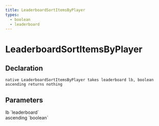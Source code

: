 ```yaml
---
title: LeaderboardSortItemsByPlayer
types:
  - boolean
  - leaderboard
---
```


# LeaderboardSortItemsByPlayer

## Declaration

```
native LeaderboardSortItemsByPlayer takes leaderboard lb, boolean ascending returns nothing
```

## Parameters
<dl>
  <dt>lb `leaderboard`</dt>
  <dd></dd>

  <dt>ascending `boolean`</dt>
  <dd></dd>
</dl>